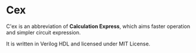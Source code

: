 # Cex

C'ex is an abbreviation of **Calculation Express**, which aims faster operation and simpler circuit expression.

It is written in Verilog HDL and licensed under MIT License.

